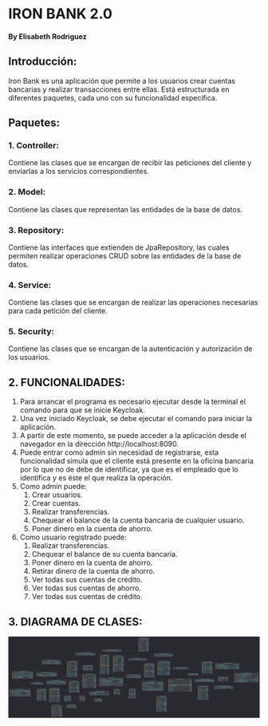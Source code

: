 # IRON BANK 2.0 
#### By Elisabeth Rodriguez

## Introducción:

Iron Bank es una aplicación que permite a los usuarios crear cuentas bancarias y realizar transacciones entre ellas.
Está estructurada en diferentes paquetes, cada uno con su funcionalidad específica.

## Paquetes:

### 1. Controller:

Contiene las clases que se encargan de recibir las peticiones del cliente y enviarlas a los servicios correspondientes.

### 2. Model:

Contiene las clases que representan las entidades de la base de datos.

### 3. Repository:

Contiene las interfaces que extienden de JpaRepository, las cuales permiten realizar operaciones CRUD sobre las entidades de la base de datos.

### 4. Service:

Contiene las clases que se encargan de realizar las operaciones necesarias para cada petición del cliente.

### 5. Security:

Contiene las clases que se encargan de la autenticación y autorización de los usuarios.

## 2. FUNCIONALIDADES:

1. Para arrancar el programa es necesario ejecutar desde la terminal el comando para que se inicie Keycloak.
2. Una vez iniciado Keycloak, se debe ejecutar el comando para iniciar la aplicación.
3. A partir de este momento, se puede acceder a la aplicación desde el navegador en la dirección http://localhost:8090.
4. Puede entrar como admin sin necesidad de registrarse, esta funcionalidad simula que el cliente está presente en la oficina bancaria por lo que no de debe de identificar, ya que es el empleado que lo identifica y es éste el que realiza la operación.
5. Como admin puede:
   1. Crear usuarios.
   2. Crear cuentas.
   3. Realizar transferencias.
   4. Chequear el balance de la cuenta bancaria de cualquier usuario.
   5. Poner dinero en la cuenta de ahorro.
6. Como usuario registrado puede:
   1. Realizar transferencias.
   2. Chequear el balance de su cuenta bancaria.
   3. Poner dinero en la cuenta de ahorro.
   4. Retirar dinero de la cuenta de ahorro.
   5. Ver todas sus cuentas de crédito.
   6. Ver todas sus cuentas de ahorro.
   7. Ver todas sus cuentas de crédito.

## 3. DIAGRAMA DE CLASES:

![](src/main/resources/diagram.png)

